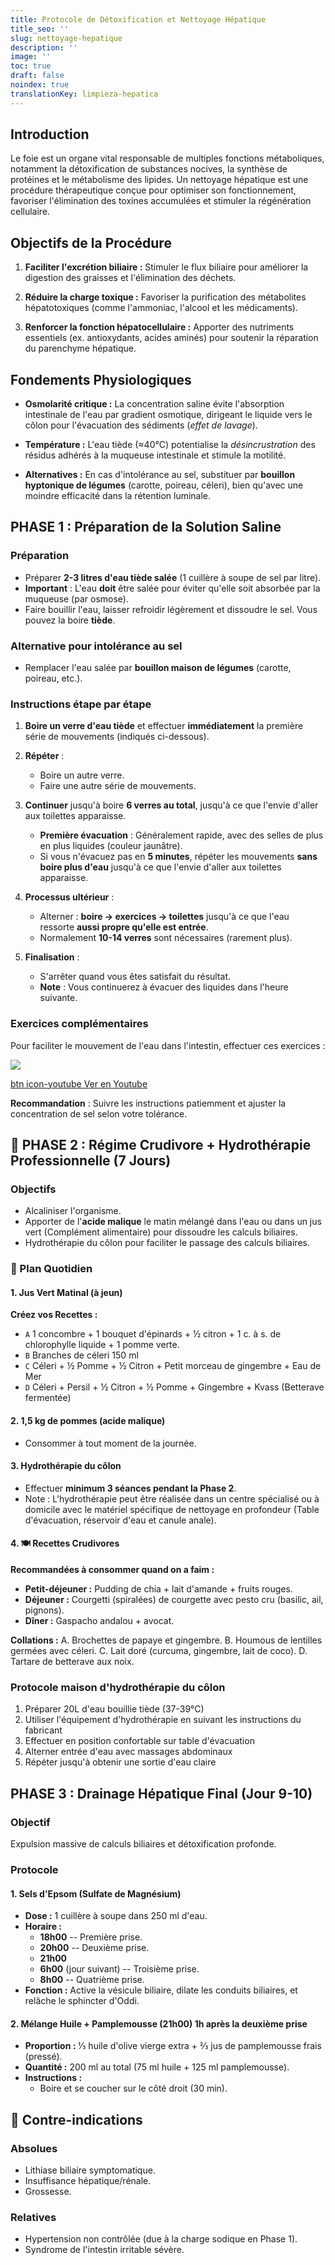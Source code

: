 ```yaml
---
title: Protocole de Détoxification et Nettoyage Hépatique
title_seo: ''
slug: nettoyage-hepatique
description: ''
image: ''
toc: true
draft: false
noindex: true
translationKey: limpieza-hepatica
---
```

## Introduction

Le foie est un organe vital responsable de multiples fonctions métaboliques, notamment la détoxification de substances nocives, la synthèse de protéines et le métabolisme des lipides. Un nettoyage hépatique est une procédure thérapeutique conçue pour optimiser son fonctionnement, favoriser l'élimination des toxines accumulées et stimuler la régénération cellulaire.

## Objectifs de la Procédure

1. **Faciliter l'excrétion biliaire :** Stimuler le flux biliaire pour améliorer la digestion des graisses et l'élimination des déchets.

2. **Réduire la charge toxique :** Favoriser la purification des métabolites hépatotoxiques (comme l'ammoniac, l'alcool et les médicaments).

3. **Renforcer la fonction hépatocellulaire :** Apporter des nutriments essentiels (ex. antioxydants, acides aminés) pour soutenir la réparation du parenchyme hépatique.

## Fondements Physiologiques

- **Osmolarité critique :** La concentration saline évite l'absorption intestinale de l'eau par gradient osmotique, dirigeant le liquide vers le côlon pour l'évacuation des sédiments (*effet de lavage*).

- **Température :** L'eau tiède (≈40°C) potentialise la *désincrustration* des résidus adhérés à la muqueuse intestinale et stimule la motilité.

- **Alternatives :** En cas d'intolérance au sel, substituer par **bouillon hyptonique de légumes** (carotte, poireau, céleri), bien qu'avec une moindre efficacité dans la rétention luminale.

## PHASE 1 : Préparation de la Solution Saline

### Préparation
- Préparer **2-3 litres d'eau tiède salée** (1 cuillère à soupe de sel par litre).
- **Important** : L'eau **doit** être salée pour éviter qu'elle soit absorbée par la muqueuse (par osmose).
- Faire bouillir l'eau, laisser refroidir légèrement et dissoudre le sel. Vous pouvez la boire **tiède**.

### Alternative pour intolérance au sel
- Remplacer l'eau salée par **bouillon maison de légumes** (carotte, poireau, etc.).

### Instructions étape par étape

1. **Boire un verre d'eau tiède** et effectuer **immédiatement** la première série de mouvements (indiqués ci-dessous).

2. **Répéter** :
   - Boire un autre verre.
   - Faire une autre série de mouvements.

3. **Continuer** jusqu'à boire **6 verres au total**, jusqu'à ce que l'envie d'aller aux toilettes apparaisse.
   - **Première évacuation** : Généralement rapide, avec des selles de plus en plus liquides (couleur jaunâtre).
   - Si vous n'évacuez pas en **5 minutes**, répéter les mouvements **sans boire plus d'eau** jusqu'à ce que l'envie d'aller aux toilettes apparaisse.

4. **Processus ultérieur** :
   - Alterner : **boire → exercices → toilettes** jusqu'à ce que l'eau ressorte **aussi propre qu'elle est entrée**.
   - Normalement **10-14 verres** sont nécessaires (rarement plus).

5. **Finalisation** :
   - S'arrêter quand vous êtes satisfait du résultat.
   - **Note** : Vous continuerez à évacuer des liquides dans l'heure suivante.

### Exercices complémentaires

Pour faciliter le mouvement de l'eau dans l'intestin, effectuer ces exercices :

![](https://m.youtube.com/watch?v=2BB7I0kATmI)

[btn icon-youtube Ver en Youtube](https://m.youtube.com/watch?v=2BB7I0kATmI)

**Recommandation** : Suivre les instructions patiemment et ajuster la concentration de sel selon votre tolérance.

## 🌿 PHASE 2 : Régime Crudivore + Hydrothérapie Professionnelle (7 Jours)

### Objectifs
- Alcaliniser l'organisme.
- Apporter de l'**acide malique** le matin mélangé dans l'eau ou dans un jus vert (Complément alimentaire) pour dissoudre les calculs biliaires.
- Hydrothérapie du côlon pour faciliter le passage des calculs biliaires.

### 📝 Plan Quotidien

#### 1. Jus Vert Matinal (à jeun)

**Créez vos Recettes :**
- `A` 1 concombre + 1 bouquet d'épinards + ½ citron + 1 c. à s. de chlorophylle liquide + 1 pomme verte.
- `B` Branches de céleri 150 ml
- `C` Céleri + ½ Pomme + ½ Citron + Petit morceau de gingembre + Eau de Mer
- `D` Céleri + Persil + ½ Citron + ½ Pomme + Gingembre + Kvass (Betterave fermentée)

#### 2. 1,5 kg de pommes (acide malique)
- Consommer à tout moment de la journée.

#### 3. Hydrothérapie du côlon
- Effectuer **minimum 3 séances pendant la Phase 2**.
- Note : L'hydrothérapie peut être réalisée dans un centre spécialisé ou à domicile avec le matériel spécifique de nettoyage en profondeur (Table d'évacuation, réservoir d'eau et canule anale).

#### 4. 🍽️ Recettes Crudivores
**Recommandées à consommer quand on a faim :**

- **Petit-déjeuner :** Pudding de chia + lait d'amande + fruits rouges.
- **Déjeuner :** Courgetti (spiralées) de courgette avec pesto cru (basilic, ail, pignons).
- **Dîner :** Gaspacho andalou + avocat.

**Collations :**
A. Brochettes de papaye et gingembre.
B. Houmous de lentilles germées avec céleri.
C. Lait doré (curcuma, gingembre, lait de coco).
D. Tartare de betterave aux noix.

### Protocole maison d'hydrothérapie du côlon

1. Préparer 20L d'eau bouillie tiède (37-39°C)
2. Utiliser l'équipement d'hydrothérapie en suivant les instructions du fabricant
3. Effectuer en position confortable sur table d'évacuation
4. Alterner entrée d'eau avec massages abdominaux
5. Répéter jusqu'à obtenir une sortie d'eau claire

## PHASE 3 : Drainage Hépatique Final (Jour 9-10)

### Objectif
Expulsion massive de calculs biliaires et détoxification profonde.

### Protocole

#### 1. Sels d'Epsom (Sulfate de Magnésium)
- **Dose :** 1 cuillère à soupe dans 250 ml d'eau.
- **Horaire :**
  - **18h00** -- Première prise.
  - **20h00** -- Deuxième prise.
  - **21h00**
  - **6h00** (jour suivant) -- Troisième prise.
  - **8h00** -- Quatrième prise.
- **Fonction :** Active la vésicule biliaire, dilate les conduits biliaires, et relâche le sphincter d'Oddi.

#### 2. Mélange Huile + Pamplemousse (21h00) 1h après la deuxième prise
- **Proportion :** ⅓ huile d'olive vierge extra + ⅔ jus de pamplemousse frais (pressé).
- **Quantité :** 200 ml au total (75 ml huile + 125 ml pamplemousse).
- **Instructions :**
  - Boire et se coucher sur le côté droit (30 min).

## 🛑 Contre-indications

### Absolues
- Lithiase biliaire symptomatique.
- Insuffisance hépatique/rénale.
- Grossesse.

### Relatives
- Hypertension non contrôlée (due à la charge sodique en Phase 1).
- Syndrome de l'intestin irritable sévère.
